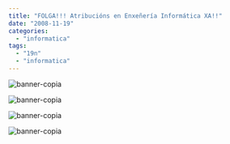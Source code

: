 ```yaml
---
title: "FOLGA!!! Atribucións en Enxeñería Informática XA!!"
date: "2008-11-19"
categories: 
  - "informatica"
tags: 
  - "19n"
  - "informatica"
---
```


![](images/banner-copia.jpg "banner-copia")

![](images/banner-copia.jpg "banner-copia")

![](images/banner-copia.jpg "banner-copia")

![](images/banner-copia.jpg "banner-copia")

